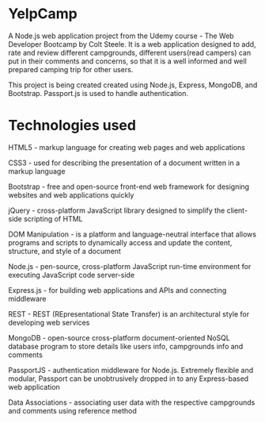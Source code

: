 # YelpCamp
A Node.js web application project from the Udemy course - The Web Developer Bootcamp by Colt Steele. It is a web application designed to add, rate and review different campgrounds, different users(read campers) can put in their comments and concerns, so that it is a well informed and well prepared camping trip for other users.

This project is being created created using Node.js, Express, MongoDB, and Bootstrap. Passport.js is used to handle authentication.
# Technologies used
HTML5 - markup language for creating web pages and web applications

CSS3 - used for describing the presentation of a document written in a markup language

Bootstrap - free and open-source front-end web framework for designing websites and web applications quickly

jQuery - cross-platform JavaScript library designed to simplify the client-side scripting of HTML

DOM Manipulation - is a platform and language-neutral interface that allows programs and scripts to dynamically access and update the content, structure, and style of a document

Node.js - pen-source, cross-platform JavaScript run-time environment for executing JavaScript code server-side

Express.js - for building web applications and APIs and connecting middleware

REST - REST (REpresentational State Transfer) is an architectural style for developing web services

MongoDB - open-source cross-platform document-oriented NoSQL database program to store details like users info, campgrounds info and comments

PassportJS - authentication middleware for Node.js. Extremely flexible and modular, Passport can be unobtrusively dropped in to any Express-based web application

Data Associations - associating user data with the respective campgrounds and comments using reference method
